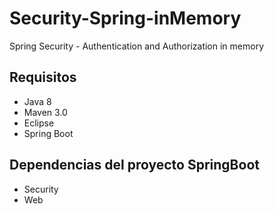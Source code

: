 # Security-Spring-inMemory
Spring Security - Authentication and Authorization in memory 

## Requisitos
- Java 8 
- Maven 3.0
- Eclipse 
- Spring Boot


## Dependencias del proyecto SpringBoot
- Security
- Web
